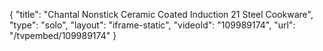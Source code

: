 {
    "title": "Chantal Nonstick Ceramic Coated Induction 21 Steel Cookware",
    "type": "solo",
    "layout": "iframe-static",
    "videoId": "109989174",
    "url": "\/tvpembed\/109989174"
}